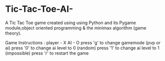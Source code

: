 # Tic-Tac-Toe-AI-
A Tic Tac Toe game created using using Python and its Pygame module,object oriented programming &amp; the minimax algorithm (game theory).


Game Instructions :
player - X
AI - O
press 'g' to change gamemode (pvp or ai)
press '0' to change ai level to 0 (random)
press '1' to change ai level to 1 (impossible)
press 'r' to restart the game
